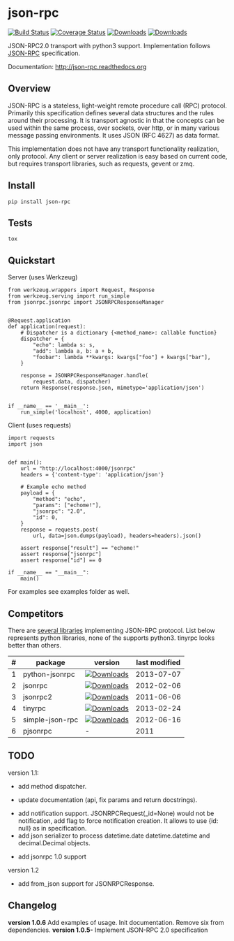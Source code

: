 json-rpc
========

[![Build Status](https://travis-ci.org/pavlov99/json-rpc.png?branch=master)](https://travis-ci.org/pavlov99/json-rpc)
[![Coverage Status](https://coveralls.io/repos/pavlov99/json-rpc/badge.png)](https://coveralls.io/r/pavlov99/json-rpc)
[![Downloads](https://pypip.in/v/json-rpc/badge.png)](https://crate.io/packages/json-rpc)
[![Downloads](https://pypip.in/d/json-rpc/badge.png)](https://crate.io/packages/json-rpc)

JSON-RPC2.0 transport with python3 support. Implementation follows [JSON-RPC](http://www.jsonrpc.org/specification) specification.

Documentation: http://json-rpc.readthedocs.org


Overview
--------

JSON-RPC is a stateless, light-weight remote procedure call (RPC) protocol. Primarily this specification defines several data structures and the rules around their processing. It is transport agnostic in that the concepts can be used within the same process, over sockets, over http, or in many various message passing environments. It uses JSON (RFC 4627) as data format.

This implementation does not have any transport functionality realization, only protocol. Any client or server realization is easy based on current code, but requires transport libraries, such as requests, gevent or zmq.

Install
-------

    pip install json-rpc

Tests
-----

    tox

Quickstart
----------
Server (uses Werkzeug)

    from werkzeug.wrappers import Request, Response
    from werkzeug.serving import run_simple
    from jsonrpc.jsonrpc import JSONRPCResponseManager


    @Request.application
    def application(request):
        # Dispatcher is a dictionary {<method_name>: callable function}
        dispatcher = {
            "echo": lambda s: s,
            "add": lambda a, b: a + b,
            "foobar": lambda **kwargs: kwargs["foo"] + kwargs["bar"],
        }

        response = JSONRPCResponseManager.handle(
            request.data, dispatcher)
        return Response(response.json, mimetype='application/json')


    if __name__ == '__main__':
        run_simple('localhost', 4000, application)

Client (uses requests)

    import requests
    import json


    def main():
        url = "http://localhost:4000/jsonrpc"
        headers = {'content-type': 'application/json'}

        # Example echo method
        payload = {
            "method": "echo",
            "params": ["echome!"],
            "jsonrpc": "2.0",
            "id": 0,
        }
        response = requests.post(
            url, data=json.dumps(payload), headers=headers).json()

        assert response["result"] == "echome!"
        assert response["jsonrpc"]
        assert response["id"] == 0

    if __name__ == "__main__":
        main()

For examples see examples folder as well.

Competitors
-----------
There are [several libraries](http://en.wikipedia.org/wiki/JSON-RPC#Implementations) implementing JSON-RPC protocol. List below represents python libraries, none of the supports python3. tinyrpc looks better than others.

| # |package         | version                                                                                                 | last modified |
|---|----------------|---------------------------------------------------------------------------------------------------------|---------------|
| 1 |python-jsonrpc  | [![Downloads](https://pypip.in/v/python-jsonrpc/badge.png)](https://crate.io/packages/python-jsonrpc)   | 2013-07-07    |
| 2 |jsonrpc         | [![Downloads](https://pypip.in/v/jsonrpc/badge.png)](https://crate.io/packages/jsonrpc)                 | 2012-02-06    |
| 3 |jsonrpc2        | [![Downloads](https://pypip.in/v/jsonrpc2/badge.png)](https://crate.io/packages/jsonrpc2)               | 2011-06-06    |
| 4 |tinyrpc         | [![Downloads](https://pypip.in/v/tinyrpc/badge.png)](https://crate.io/packages/tinyrpc)                 | 2013-02-24    |
| 5 |simple-json-rpc | [![Downloads](https://pypip.in/v/simple-json-rpc/badge.png)](https://crate.io/packages/simple-json-rpc) | 2012-06-16    |
| 6 |pjsonrpc        | -                                                                                                       | 2011          |

TODO
----
version 1.1:

+ add method dispatcher.
* update documentation (api, fix params and return docstrings).
+ add notification support. JSONRPCRequest(_id=None) would not be notification, add flag to force notification creation. It allows to use {id: null} as in specification.
+ add json serializer to process datetime.date datetime.datetime and decimal.Decimal objects.
* add jsonrpc 1.0 support

version 1.2

* add from_json support for JSONRPCResponse.

Changelog
---------
**version 1.0.6** Add examples of usage. Init documentation. Remove six from dependencies.
**version 1.0.5-** Implement JSON-RPC 2.0 specification

